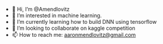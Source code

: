 - 👋 Hi, I’m @Amendlovitz
- 👀 I’m interested in machine learning.
- 🌱 I’m currently learning how to build DNN using tensorflow
- 💞️ I’m looking to collaborate on kaggle competition
- 📫 How to reach me: aaronmendlovitz@gmail.com

<!---
Amendlovitz/Amendlovitz is a ✨ special ✨ repository because its `README.md` (this file) appears on your GitHub profile.
You can click the Preview link to take a look at your changes.
--->
